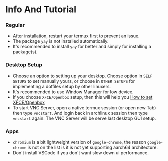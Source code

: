# Info And Tutorial

### Regular

- After installation, restart your termux first to prevent an issue.
- The package `yay` is not installed automatically.
- It's recommended to install `yay` for better and simply for installing a package(s).

### Desktop Setup

- Choose an option to setting up your desktop. Choose option in `SELF SETUPS` to set manually yours, or choose in `OTHER SETUPS` for implementing a dotfiles setup by other linuxers.
- It's recommended to use Window Manager for low device.
- If you choose `XFCE/Openbox` setup, then this will help you [How to set XFCE/Openbox](http://openbox.org/wiki/Help:XFCE/Openbox)
- To start VNC Server, open a native termux session (or open new Tab) then type `vncstart`. And login back in archlinux session then type `vncstart` again. The VNC Server will be serve last desktop GUI setup.

### Apps

- `chromium` is a bit lightweight version of `google-chrome`, the reason `google-chrome` is not on the list is it is not yet supporting aarch64 architecture.
- Don't install VSCode if you don't want slow down ui performance.


